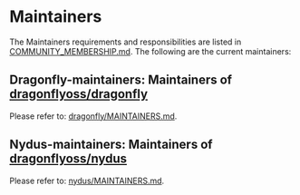 # Maintainers

The Maintainers requirements and responsibilities are listed in [COMMUNITY_MEMBERSHIP.md](https://github.com/dragonflyoss/community/blob/master/COMMUNITY_MEMBERSHIP.md#maintainer). The following are the current maintainers:

## Dragonfly-maintainers: Maintainers of [dragonflyoss/dragonfly](https://github.com/dragonflyoss/dragonfly/tree/main)

Please refer to: [dragonfly/MAINTAINERS.md](https://github.com/dragonflyoss/dragonfly/blob/main/MAINTAINERS.md).

## Nydus-maintainers: Maintainers of [dragonflyoss/nydus](https://github.com/dragonflyoss/nydus)

Please refer to: [nydus/MAINTAINERS.md](https://github.com/dragonflyoss/nydus/blob/master/MAINTAINERS.md).
